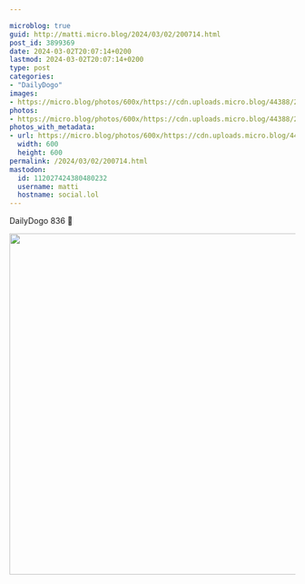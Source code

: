 ```yaml
---

microblog: true
guid: http://matti.micro.blog/2024/03/02/200714.html
post_id: 3899369
date: 2024-03-02T20:07:14+0200
lastmod: 2024-03-02T20:07:14+0200
type: post
categories:
- "DailyDogo"
images:
- https://micro.blog/photos/600x/https://cdn.uploads.micro.blog/44388/2024/5dc436660de04872b895a2b89ce2249b.jpg
photos:
- https://micro.blog/photos/600x/https://cdn.uploads.micro.blog/44388/2024/5dc436660de04872b895a2b89ce2249b.jpg
photos_with_metadata:
- url: https://micro.blog/photos/600x/https://cdn.uploads.micro.blog/44388/2024/5dc436660de04872b895a2b89ce2249b.jpg
  width: 600
  height: 600
permalink: /2024/03/02/200714.html
mastodon:
  id: 112027424380480232
  username: matti
  hostname: social.lol
---
```

DailyDogo 836 🐶

<img src="https://micro.blog/photos/600x/https://blog.martin-haehnel.de/uploads/2024/5dc436660de04872b895a2b89ce2249b.jpg" width="600" height="600" alt="" />
